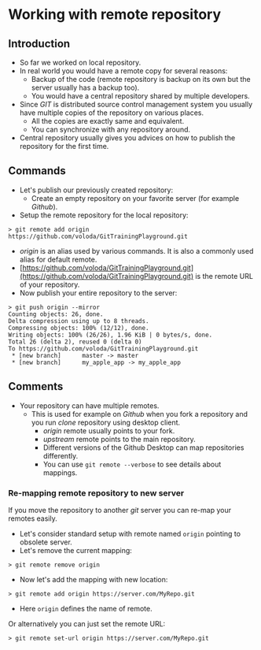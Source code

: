 # Working with remote repository

## Introduction

* So far we worked on local repository.
* In real world you would have a remote copy for several reasons:
  * Backup of the code (remote repository is backup on its own but the server
    usually has a backup too).
  * You would have a central repository shared by multiple developers.
* Since _GIT_ is distributed source control management system you
  usually have multiple copies of the repository on various places.
  * All the copies are exactly same and equivalent.
  * You can synchronize with any repository around.
* Central repository usually gives you advices on how to publish
  the repository for the first time.

## Commands

* Let's publish our previously created repository:
  * Create an empty repository on your favorite server (for example _Github_).
* Setup the remote repository for the local repository:
```
> git remote add origin https://github.com/voloda/GitTrainingPlayground.git
```
  * _origin_ is an alias used by various commands. It is also a commonly used
   alias for default remote.
  * [https://github.com/voloda/GitTrainingPlayground.git](https://github.com/voloda/GitTrainingPlayground.git) is the remote URL of your repository.
* Now publish your entire repository to the server:
```
> git push origin --mirror
Counting objects: 26, done.
Delta compression using up to 8 threads.
Compressing objects: 100% (12/12), done.
Writing objects: 100% (26/26), 1.96 KiB | 0 bytes/s, done.
Total 26 (delta 2), reused 0 (delta 0)
To https://github.com/voloda/GitTrainingPlayground.git
 * [new branch]      master -> master
 * [new branch]      my_apple_app -> my_apple_app
```

## Comments

* Your repository can have multiple remotes.
  * This is used for example on _Github_ when you fork a repository and you run _clone_ repository using desktop client.
    * _origin_ remote usually points to your fork.
    * _upstream_ remote points to the main repository.
    * Different versions of the Github Desktop can map repositories differently.
    * You can use ```git remote --verbose``` to see details about mappings.

### Re-mapping remote repository to new server

If you move the repository to another _git_ server you can re-map your
remotes easily.

* Let's consider standard setup with remote named ```origin``` pointing to
  obsolete server.
* Let's remove the current mapping:

```
> git remote remove origin
```

* Now let's add the mapping with new location:

```
> git remote add origin https://server.com/MyRepo.git
```

* Here ```origin``` defines the name of remote.

Or alternatively you can just set the remote URL:

```
> git remote set-url origin https://server.com/MyRepo.git
```
